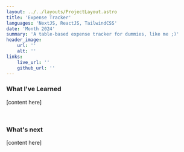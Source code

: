```yaml
---
layout: ../../layouts/ProjectLayout.astro
title: 'Expense Tracker'
languages: 'NextJS, ReactJS, TailwindCSS'
date: 'Month 2024'
summary: 'A table-based expense tracker for dummies, like me ;)'
header_image:
    url: ''
    alt: ''
links:
    live_url: ''
    github_url: ''
---
```


### What I've Learned

[content here]

<br />

### What's next

[content here]